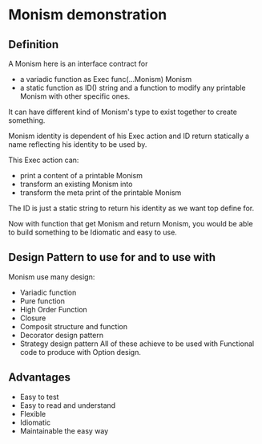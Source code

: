 # Monism demonstration

## Definition

A Monism here is an interface contract for

- a variadic function as Exec func(...Monism) Monism
- a static function as ID() string
  and a function to modify any printable Monism with other specific ones.

It can have different kind of Monism's type to exist together to create something.

Monism identity is dependent of his Exec action and ID return statically a name reflecting his identity to be used by.

This Exec action can:

- print a content of a printable Monism
- transform an existing Monism into
- transform the meta print of the printable Monism

The ID is just a static string to return his identity as we want top define for.

Now with function that get Monism and return Monism, you would be able to build something to be Idiomatic and easy to use.

## Design Pattern to use for and to use with

Monism use many design:

- Variadic function
- Pure function
- High Order Function
- Closure
- Composit structure and function
- Decorator design pattern
- Strategy design pattern
  All of these achieve to be used with Functional code to produce with Option design.

## Advantages

- Easy to test
- Easy to read and understand
- Flexible
- Idiomatic
- Maintainable the easy way
